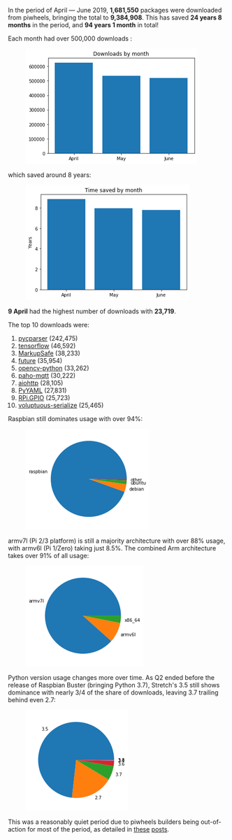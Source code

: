 In the period of April — June 2019, **1,681,550** packages were downloaded from piwheels, bringing
the total to **9,384,908**. This has saved **24 years 8 months** in the period, and **94 years 1
month** in total!

Each month had over 500,000 downloads :

<figure class="block-image">
<img src="images/q2_downloads.png" />
</figure>

which saved around 8 years:

<figure class="block-image">
<img src="images/q2_time_saved.png" />
</figure>

**9 April** had the highest number of downloads with **23,719**.

The top 10 downloads were:

1.  [pycparser](https://www.piwheels.org/project/pycparser) (242,475)
2.  [tensorflow](https://www.piwheels.org/project/tensorflow) (46,592)
3.  [MarkupSafe](https://www.piwheels.org/project/MarkupSafe) (38,233)
4.  [future](https://www.piwheels.org/project/future) (35,954)
5.  [opencv-python](https://www.piwheels.org/project/opencv-python) (33,262)
6.  [paho-mqtt](https://www.piwheels.org/project/paho-mqtt) (30,222)
7.  [aiohttp](https://www.piwheels.org/project/aiohttp) (28,105)
8.  [PyYAML](https://www.piwheels.org/project/PyYAML) (27,831)
9.  [RPi.GPIO](https://www.piwheels.org/project/RPi.GPIO) (25,723)
10. [voluptuous-serialize](https://www.piwheels.org/project/voluptuous-serialize) (25,465)

Raspbian still dominates usage with over 94%:

<figure class="block-image">
<img src="images/q2_oss.png" />
</figure>

armv7l (Pi 2/3 platform) is still a majority architecture with over 88% usage, with armv6l (Pi
1/Zero) taking just 8.5%. The combined Arm architecture takes over 91% of all usage:

<figure class="block-image">
<img src="images/q2_archs.png" />
</figure>

Python version usage changes more over time. As Q2 ended before the release of Raspbian Buster
(bringing Python 3.7), Stretch's 3.5 still shows dominance with nearly 3/4 of the share of
downloads, leaving 3.7 trailing behind even 2.7:

<figure class="block-image">
<img src="images/q2_py_vers.png" />
</figure>

This was a reasonably quiet period due to piwheels builders being out-of-action for most of the
period, as detailed in [these](https://blog.piwheels.org/raspbian-buster-builds-in-progress/)
[posts](https://blog.piwheels.org/raspbian-buster-builds-complete/).
